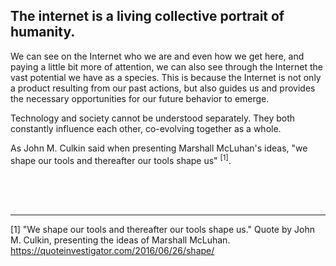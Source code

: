 ## The internet is a living collective portrait of humanity.

We can see on the Internet who we are and even how we get here, and paying a little bit more of attention, we can also see through the Internet the vast potential we have as a species. This is because the Internet is not only a product resulting from our past actions, but also guides us and provides the necessary opportunities for our future behavior to emerge.

Technology and society cannot be understood separately. They both constantly influence each other, co-evolving together as a whole.

As John M. Culkin said when presenting Marshall McLuhan's ideas, "we shape our tools and thereafter our tools shape us" <sup>[1]</sup>.

<br><br><br>

---

[1] "We shape our tools and thereafter our tools shape us."
Quote by John M. Culkin, presenting the ideas of Marshall McLuhan.
https://quoteinvestigator.com/2016/06/26/shape/